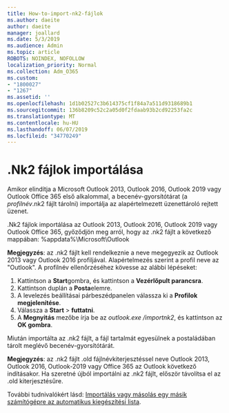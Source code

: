 ```yaml
---
title: How-to-import-nk2-fájlok
ms.author: daeite
author: daeite
manager: joallard
ms.date: 5/3/2019
ms.audience: Admin
ms.topic: article
ROBOTS: NOINDEX, NOFOLLOW
localization_priority: Normal
ms.collection: Adm_O365
ms.custom:
- "1800027"
- "1267"
ms.assetid: ''
ms.openlocfilehash: 1d1b02527c3b614375cf1f84a7a511d9318689b1
ms.sourcegitcommit: 136b8209c52c2a05d0f2fdaab93b2cd92253fa2c
ms.translationtype: MT
ms.contentlocale: hu-HU
ms.lasthandoff: 06/07/2019
ms.locfileid: "34770249"
---
```

# <a name="how-to-import-nk2-files"></a>.Nk2 fájlok importálása 

Amikor elindítja a Microsoft Outlook 2013, Outlook 2016, Outlook 2019 vagy Outlook Office 365 első alkalommal, a becenév-gyorsítótárat (a *profilnév*.nk2 fájlt tárolni) importálja az alapértelmezett üzenettároló rejtett üzenet.

.Nk2 fájlok importálása az Outlook 2013, Outlook 2016, Outlook 2019 vagy Outlook Office 365, győződjön meg arról, hogy az .nk2 fájlt a következő mappában: %appdata%\Microsoft\Outlook

**Megjegyzés**: az .nk2 fájlt kell rendelkeznie a neve megegyezik az Outlook 2013 vagy Outlook 2016 profiljával. Alapértelmezés szerint a profil neve az "Outlook". A profilnév ellenőrzéséhez kövesse az alábbi lépéseket: 
1. Kattintson a **Start**gombra, és kattintson a **Vezérlőpult parancsra**.
2. Kattintson duplán a **Posta**elemre.
3. A levelezés beállításai párbeszédpanelen válassza ki a **Profilok megjelenítése**.
4. Válassza a **Start** > **futtatni**.
5. A **Megnyitás** mezőbe írja be az *outlook.exe /importnk2*, és kattintson az **OK gombra**. 

Miután importálta az .nk2 fájlt, a fájl tartalmát egyesülnek a postaládában tárolt meglévő becenév-gyorsítótárát.

**Megjegyzés**: az .nk2 fájlt .old fájlnévkiterjesztéssel neve Outlook 2013, Outlook 2016, Outlook-2019 vagy Office 365 az Outlook következő indításakor. Ha szeretné újból importálni az .nk2 fájlt, először távolítsa el az .old kiterjesztésűre.

További tudnivalókért lásd: [Importálás vagy másolás egy másik számítógépre az automatikus kiegészítési lista](https://support.microsoft.com/help/2806550/how-to-import-nk2-files-into-outlook%).